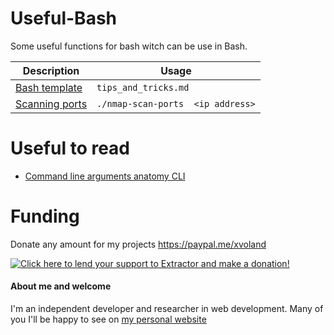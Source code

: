# Useful-Bash
Some useful functions for bash witch can be use in Bash.



| Description    | Usage                             |
| -------------- | --------------------------------- |
| [Bash template](tips_and_tricks.md)  | `tips_and_tricks.md`              |
| [Scanning ports](nmap-scan-ports.sh) | `./nmap-scan-ports  <ip address>` |


# Useful to read

* [Command line arguments anatomy CLI](https://betterdev.blog/command-line-arguments-anatomy-explained/)

# Funding
Donate any amount for my projects <a href='https://paypal.me/xvoland'>https://paypal.me/xvoland</a>


<a href='https://www.paypal.com/cgi-bin/webscr?cmd=_s-xclick&hosted_button_id=9D4YBRWH8QURU'><img alt='Click here to lend your support to Extractor and make a donation!' src='https://www.paypalobjects.com/en_US/GB/i/btn/btn_donateCC_LG.gif' border='0' /></a>

#### About me and welcome
I'm an independent developer and researcher in web development. Many of you I'll be happy to see on [my personal website](https://dotoca.net)